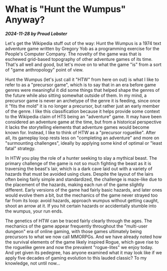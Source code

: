 # What is "Hunt the Wumpus" Anyway?
***2024-11-28 by Proud Lobster***

Let's get the Wikipedia stuff out of the way: Hunt the Wumpus is a 1974 text adventure game written by Gregory Yob as a programming exercise for the People's Computer Company.  The novelty of the game was that is eschewed grid-based topography of other adventure games of its time.  That's all well and good, but let's move on to what the game "is" from a sort of "game anthropology" point of view.

Hunt the Wumpus (let's just call it "HTW" from here on out) is what I like to refer to as a "precursor game", which is to say that in an era before game genres were meaningful it did some things that helped shape the genres of the future while also sitting somewhat outside of them.  In my mind, a precursor game is never an archetype of the genre it is feeding, since once it "fits the mold" it is no longer a precursor, but rather just an early member of the genre.  I like this classification because it helps provide some context to the Wikipedia claim of HTS being an "adventure" game.  It may have been considered an adventure game at the time, but from a historical perspective it lacks the storytelling elements that adventure games would become known for.  Instead, I like to think of HTW as a "precursor roguelike".  After all, its gameplay loop rests less on "completing an adventure" and more on "surmounting challenges", ideally by applying some kind of optimal or "least fatal" strategy.

In HTW you play the role of a hunter seeking to slay a mythical beast.  The primary challenge of the game is not so much fighting the beast as it is traversing the beast's lair, which is a dark cave laid out with a variety of hazards that must be avoided using clues.  Despite the layout of the lairs often being fairly simple and standardized, the challenge is maze-like due to the placement of the hazards, making each run of the game slightly different.  Early versions of the game had fairly basic hazards, and later ones would evolve them a bit, but the mechanics of the game never strayed too far from its loop: avoid hazards, approach wumpus without getting caught, shoot an arrow at it.  If you hit certain hazards or accidentally stumble into the wumpus, your run ends.

The genetics of HTW can be traced fairly clearly through the ages.  The mechanics of the game appear frequently throughout the "multi-user dungeon" era of online gaming, with those games ultimately being precursors to what we now call MMORPGs.  And we have already noted how the survival elements of the game likely inspired Rogue, which gave rise to the roguelike genre and now the prevalent "rogue-lites" we enjoy today.  And yet given its pedegree, has anyone examined what it may look like if we apply five decades of gaming evolution to this lauded classic?  To my knowledge, not until now...
